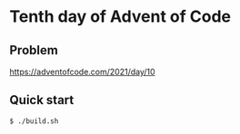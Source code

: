 # Tenth day of Advent of Code

## Problem
<https://adventofcode.com/2021/day/10>

## Quick start
```console
$ ./build.sh
```
